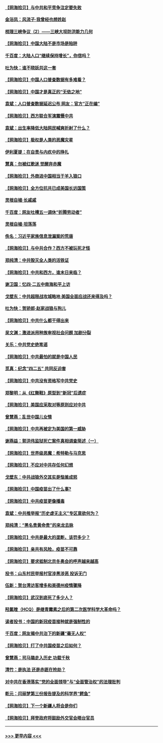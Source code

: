 #### [【网海拾贝】与中共和平竞争注定要失败](../pages/nsc993/n12923326.md?t=05042051) 
#### [金浴凤：风流子‧我曾经也想姓赵](../pages/nsc993/n12920911.md?t=05042051) 
#### [梳理三峡争议（2）——三峡大坝防洪能力几何](../pages/nsc993/n12920173.md?t=05042051) 
#### [【网海拾贝】中国大陆不是市场是陷阱](../pages/nsc993/n12920143.md?t=05042051) 
#### [千百度：大陆人口“继续保持增长”，你信吗？](../pages/nsc993/n12918946.md?t=05042051) 
#### [吐为快：谁不晓妖共这一套](../pages/nsc993/n12918941.md?t=05042051) 
#### [【网海拾贝】中国人口普查数据有多难看？](../pages/nsc993/n12917822.md?t=05042051) 
#### [【网海拾贝】中国才是真正的“无依之地”](../pages/nsc993/n12915845.md?t=05042051) 
#### [袁斌：人口普查数据延迟公布 网友：官方“正在编”](../pages/nsc993/n12915748.md?t=05042051) 
#### [【网海拾贝】西方联合军演震慑中共](../pages/nsc993/n12913466.md?t=05042051) 
#### [袁斌：出生率降低大陆网民喊爽折射了什么？](../pages/nsc993/n12913365.md?t=05042051) 
#### [【网海拾贝】极权是人类的恶魔灾星](../pages/nsc993/n12910697.md?t=05042051) 
#### [伊利夏提：在自责与内疚中的挣扎](../pages/nsc993/n12910493.md?t=05042051) 
#### [慧真：勿被红歌迷 觉醒弃赤魔](../pages/nsc993/n12910485.md?t=05042051) 
#### [【网海拾贝】外商进中国相当于羊入狼口](../pages/nsc993/n12908274.md?t=05042051) 
#### [【网海拾贝】全方位抗共已成美国长远国策](../pages/nsc993/n12906878.md?t=05042051) 
#### [灵根自植‧长戚戚](../pages/nsc993/n12905585.md?t=05042051) 
#### [千百度：网友吐槽五一调休“折腾劳动者”](../pages/nsc993/n12905934.md?t=05042051) 
#### [灵根自植‧坦荡荡](../pages/nsc993/n12905562.md?t=05042051) 
#### [佚名：习近平家族信息泄漏案的荒唐](../pages/nsc993/n12904705.md?t=05042051) 
#### [【网海拾贝】与中共合作？西方不被玩死才怪](../pages/nsc993/n12903873.md?t=05042051) 
#### [郑纯清：中共毁灭全人类的活铁证](../pages/nsc993/n12903785.md?t=05042051) 
#### [【网海拾贝】中共和西方，谁末日来临？](../pages/nsc993/n12903482.md?t=05042051) 
#### [谢卫国：忆四‧二五中南海和平上访](../pages/nsc993/n12902192.md?t=05042051) 
#### [戈壁东：中共超限战攻城略地 美国全面应战还来得及吗？](../pages/nsc993/n12902297.md?t=05042051) 
#### [吐为快：贺骄郎‧赵家战狼与狗儿](../pages/nsc993/n12902280.md?t=05042051) 
#### [【网海拾贝】中共什么都干得出来](../pages/nsc993/n12897500.md?t=05042051) 
#### [吴文渊：激进派用种族审视社会问题 加剧分裂](../pages/nsc993/n12893881.md?t=05042051) 
#### [关乐：中共党史绝笔谣](../pages/nsc993/n12897270.md?t=05042051) 
#### [【网海拾贝】中共最怕的就是中国人民](../pages/nsc993/n12894705.md?t=05042051) 
#### [觅真：纪念“四二五” 共同反迫害](../pages/nsc993/n12894553.md?t=05042051) 
#### [【网海拾贝】中共没有资格写中共党史](../pages/nsc993/n12892231.md?t=05042051) 
#### [郑黎明：从《红舞鞋》原型到“新冠”后遗症](../pages/nsc993/n12890469.md?t=05042051) 
#### [【网海拾贝】美国应采取对等原则应对中共](../pages/nsc993/n12889176.md?t=05042051) 
#### [曾慧燕：乱世中国儿女情](../pages/nsc993/n12887931.md?t=05042051) 
#### [【网海拾贝】中共再被定为美国的第一威胁](../pages/nsc993/n12887580.md?t=05042051) 
#### [谢燕益：郭洪伟监狱死亡案件真相调查简述（一）](../pages/nsc993/n12885648.md?t=05042051) 
#### [【网海拾贝】世界级恶魔：希特勒与马克思](../pages/nsc993/n12884062.md?t=05042051) 
#### [【网海拾贝】不应对中共存任何幻想](../pages/nsc993/n12881460.md?t=05042051) 
#### [戈壁东：中共战狼外交其实是恼羞成怒](../pages/nsc993/n12880392.md?t=05042051) 
#### [【网海拾贝】中国疫苗出了什么事?](../pages/nsc993/n12879124.md?t=05042051) 
#### [【网海拾贝】中共疫苗更像播毒](../pages/nsc993/n12876631.md?t=05042051) 
#### [袁斌：中共推举报“历史虚无主义”专区意欲何为？](../pages/nsc993/n12876530.md?t=05042051) 
#### [郑纯清：“黑名贵黄命贵”的来龙去脉](../pages/nsc993/n12875589.md?t=05042051) 
#### [【网海拾贝】中共是最大的垄断，该罚多少？](../pages/nsc993/n12874006.md?t=05042051) 
#### [【网海拾贝】亲共有风险，疫苗不可靠](../pages/nsc993/n12872224.md?t=05042051) 
#### [【网海拾贝】要求抵制北京冬奥会的呼声越来越高](../pages/nsc993/n12868962.md?t=05042051) 
#### [投书：山东村民举报村官涉黑涉恶 投诉无门](../pages/nsc993/n12869726.md?t=05042051) 
#### [伍新：贺台湾访客增多和美德州疫情骤降](../pages/nsc993/n12865651.md?t=05042051) 
#### [【网海拾贝】武汉到底死了多少人？](../pages/nsc993/n12863707.md?t=05042051) 
#### [羟氯喹（HCQ）是继青霉素之后的第二次医学科学大革命吗？](../pages/nsc993/n12638564.md?t=05042051) 
#### [读者投书：中国的新冠疫苗接种就是强制性的](../pages/nsc993/n12859932.md?t=05042051) 
#### [千百度：网友揭中共治下的新疆“毫无人权”](../pages/nsc993/n12858385.md?t=05042051) 
#### [【网海拾贝】打了中共国疫苗之后如何？](../pages/nsc993/n12857866.md?t=05042051) 
#### [曾慧燕：司马璐走入历史 功载千秋](../pages/nsc993/n12856996.md?t=05042051) 
#### [清竹：是执法 还是赤匪在抢劫？](../pages/nsc993/n12856952.md?t=05042051) 
#### [对中共在香港落实“党的全面领导”与“全面管治权”的法理批判](../pages/nsc993/n12856929.md?t=05042051) 
#### [乾元：闫丽梦第三份报告提及的科学界“鳄鱼”](../pages/nsc993/n12855985.md?t=05042051) 
#### [【网海拾贝】下一个新疆人将会是你们](../pages/nsc993/n12855864.md?t=05042051) 
#### [【网海拾贝】拜登政府将鼓励外交官会晤台官员](../pages/nsc993/n12853615.md?t=05042051) 

----
#### [ >>> 更早内容 <<< ](../indexes/nsc993-earlier.md)
